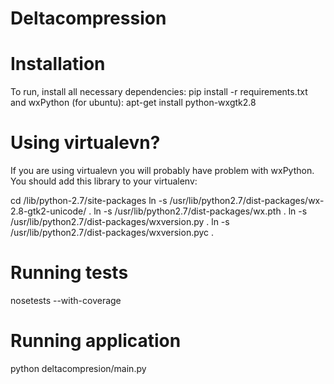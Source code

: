 Deltacompression
================

Installation
============
To run, install all necessary dependencies:
pip install -r requirements.txt
and wxPython (for ubuntu):
apt-get install python-wxgtk2.8

Using virtualevn?
================
If you are using virtualevn you will probably have problem with wxPython.
You should add this library to your virtualenv:

cd <env>/lib/python-2.7/site-packages
ln -s /usr/lib/python2.7/dist-packages/wx-2.8-gtk2-unicode/ .
ln -s /usr/lib/python2.7/dist-packages/wx.pth .
ln -s /usr/lib/python2.7/dist-packages/wxversion.py .
ln -s /usr/lib/python2.7/dist-packages/wxversion.pyc .

Running tests
=============
nosetests --with-coverage

Running application
===================
python deltacompresion/main.py
